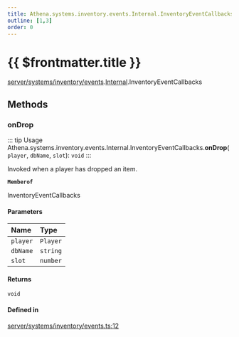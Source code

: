 ```yaml
---
title: Athena.systems.inventory.events.Internal.InventoryEventCallbacks
outline: [1,3]
order: 0
---
```


# {{ $frontmatter.title }}


[server/systems/inventory/events](../modules/server_systems_inventory_events.md).[Internal](../modules/server_systems_inventory_events_Internal.md).InventoryEventCallbacks

## Methods

### onDrop

::: tip Usage
Athena.systems.inventory.events.Internal.InventoryEventCallbacks.**onDrop**(`player`, `dbName`, `slot`): `void`
:::

Invoked when a player has dropped an item.

**`Memberof`**

InventoryEventCallbacks

#### Parameters

| Name | Type |
| :------ | :------ |
| `player` | `Player` |
| `dbName` | `string` |
| `slot` | `number` |

#### Returns

`void`

#### Defined in

[server/systems/inventory/events.ts:12](https://github.com/Stuyk/altv-athena/blob/16e0acc/src/core/server/systems/inventory/events.ts#L12)
